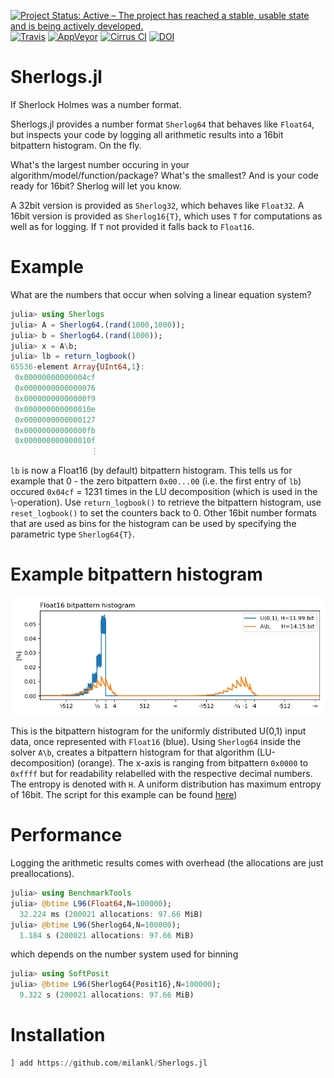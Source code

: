 [![Project Status: Active – The project has reached a stable, usable state and is being actively developed.](https://img.shields.io/badge/repo_status-active-brightgreen)](https://www.repostatus.org/#active)
[![Travis](https://img.shields.io/travis/com/milankl/Sherlogs.jl?label=Linux%20%26%20osx&logo=travis)](https://travis-ci.com/milankl/Sherlogs.jl)
[![AppVeyor](https://img.shields.io/appveyor/ci/milankl/Sherlogs-jl?label=Windows&logo=appveyor&logoColor=white)](https://ci.appveyor.com/project/milankl/Sherlogs-jl)
[![Cirrus CI](https://img.shields.io/cirrus/github/milankl/Sherlogs.jl?label=FreeBSD&logo=cirrus-ci&logoColor=white)](https://cirrus-ci.com/github/milankl/Sherlogs.jl)
[![DOI](https://zenodo.org/badge/214412644.svg)](https://zenodo.org/badge/latestdoi/214412644)

# Sherlogs.jl

If Sherlock Holmes was a number format.

Sherlogs.jl provides a number format `Sherlog64` that behaves like `Float64`, but inspects your code by logging all arithmetic results into a 16bit bitpattern histogram. On the fly.

What's the largest number occuring in your algorithm/model/function/package? What's the smallest? And is your code ready for 16bit? Sherlog will let you know.

A 32bit version is provided as `Sherlog32`, which behaves like `Float32`.
A 16bit version is provided as `Sherlog16{T}`, which uses `T` for computations as well as for logging. If `T` not provided it falls back to `Float16`.

# Example

What are the numbers that occur when solving a linear equation system?

```julia
julia> using Sherlogs
julia> A = Sherlog64.(rand(1000,1000));
julia> b = Sherlog64.(rand(1000));
julia> x = A\b;
julia> lb = return_logbook()
65536-element Array{UInt64,1}:
 0x00000000000004cf
 0x0000000000000076
 0x00000000000000f9
 0x000000000000010e
 0x0000000000000127
 0x00000000000000fb
 0x000000000000010f
                  ⋮
```
`lb` is now a Float16 (by default) bitpattern histogram. This tells us for example that  0 - the zero bitpattern `0x00...00` (i.e. the first entry of `lb`) occured `0x04cf` = 1231 times in the LU decomposition (which is used in the \\-operation). Use `return_logbook()` to retrieve the bitpattern histogram, use `reset_logbook()` to set the counters back to 0. Other 16bit number formats that are used as bins for the histogram can be used by specifying the parametric type `Sherlog64{T}`.

# Example bitpattern histogram

![bitpattern](figs/matrixsolve.png?raw=true "Bitpattern Histogram")

This is the bitpattern histogram for the uniformly distributed U(0,1) input data, once represented with `Float16` (blue). Using `Sherlog64` inside the solver `A\b`, creates a bitpattern histogram for that algorithm (LU-decomposition) (orange).
The x-axis is ranging from bitpattern `0x0000` to `0xffff` but for readability relabelled with the respective decimal numbers. The entropy is denoted with `H`. A uniform distribution has maximum entropy of 16bit. The script for this example can be found [here](https://github.com/milankl/Sherlogs.jl/blob/master/example/matrix_solve.jl))

# Performance

Logging the arithmetic results comes with overhead (the allocations are just preallocations).
```julia
julia> using BenchmarkTools
julia> @btime L96(Float64,N=100000);
  32.224 ms (200021 allocations: 97.66 MiB)
julia> @btime L96(Sherlog64,N=100000);
  1.184 s (200021 allocations: 97.66 MiB)
```
which depends on the number system used for binning
```julia
julia> using SoftPosit
julia> @btime L96(Sherlog64{Posit16},N=100000);
  9.322 s (200021 allocations: 97.66 MiB)
```

# Installation
```julia
] add https://github.com/milankl/Sherlogs.jl
```
